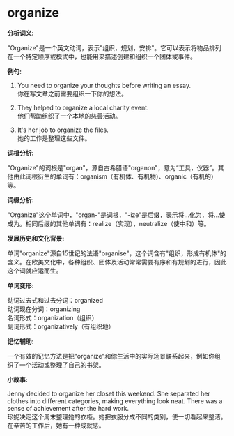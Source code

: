 # organize

**分析词义:**

  

"Organize"是一个英文动词，表示"组织，规划，安排"。它可以表示将物品排列在一个特定顺序或模式中，也能用来描述创建和组织一个团体或事件。

  

**例句:**

  

1.  You need to organize your thoughts before writing an essay.  
    你在写文章之前需要组织一下你的想法。
    
      
    
2.  They helped to organize a local charity event.  
    他们帮助组织了一个本地的慈善活动。
    
      
    
3.  It's her job to organize the files.  
    她的工作是整理这些文件。
    
      
    

  

**词根分析:**

  

"Organize"的词根是"organ"，源自古希腊语"organon"，意为“工具，仪器”。其他由此词根衍生的单词有：organism（有机体、有机物）、organic（有机的）等。

  

**词缀分析:**

  

"Organize"这个单词中，"organ-"是词根，"-ize"是后缀，表示将...化为，将...使成为。相同后缀的其他单词有：realize（实现），neutralize（使中和）等。

  

**发展历史和文化背景:**

  

单词"organize"源自15世纪的法语"organise"，这个词含有"组织，形成有机体"的含义。在欧美文化中，各种组织、团体及活动常常需要有序和有规划的进行，因此这个词就应运而生。

  

**单词变形:**

  

动词过去式和过去分词：organized  
动词现在分词：organizing  
名词形式：organization（组织）  
副词形式：organizatively（有组织地）

  

**记忆辅助:**

  

一个有效的记忆方法是把"organize"和你生活中的实际场景联系起来，例如你组织了一个活动或整理了自己的书架。

  

**小故事:**

  

Jenny decided to organize her closet this weekend. She separated her clothes into different categories, making everything look neat. There was a sense of achievement after the hard work.  
珍妮决定这个周末整理她的衣柜。她把衣服分成不同的类别，使一切看起来整洁。在辛苦的工作后，她有一种成就感。
